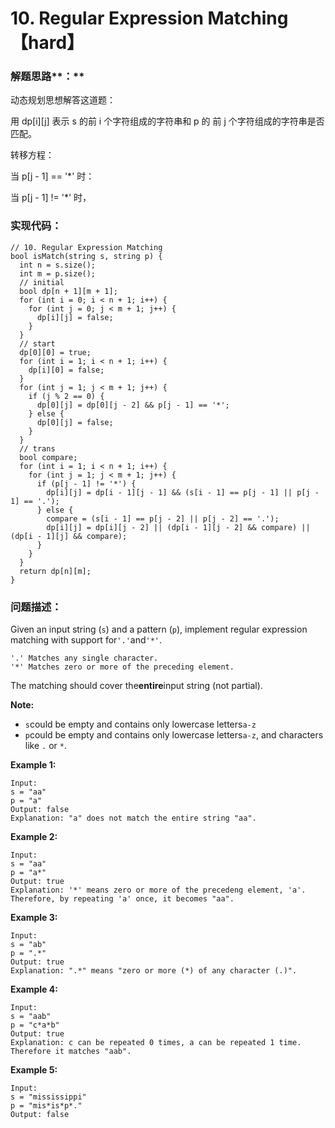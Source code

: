 # 10. Regular Expression Matching【hard】

### 解题思路**：**

动态规划思想解答这道题：

用 dp\[i\]\[j\] 表示 s 的前 i 个字符组成的字符串和 p 的 前 j 个字符组成的字符串是否匹配。

转移方程：

当 p\[j - 1\] == '\*' 时：

当 p\[j - 1\] != '\*' 时，

### 实现代码：

```
// 10. Regular Expression Matching
bool isMatch(string s, string p) {
  int n = s.size();
  int m = p.size();
  // initial
  bool dp[n + 1][m + 1];
  for (int i = 0; i < n + 1; i++) {
    for (int j = 0; j < m + 1; j++) {
      dp[i][j] = false;
    }
  }
  // start
  dp[0][0] = true;
  for (int i = 1; i < n + 1; i++) {
    dp[i][0] = false;
  }
  for (int j = 1; j < m + 1; j++) {
    if (j % 2 == 0) {
      dp[0][j] = dp[0][j - 2] && p[j - 1] == '*';
    } else {
      dp[0][j] = false;
    }
  }
  // trans
  bool compare;
  for (int i = 1; i < n + 1; i++) {
    for (int j = 1; j < m + 1; j++) {
      if (p[j - 1] != '*') {
        dp[i][j] = dp[i - 1][j - 1] && (s[i - 1] == p[j - 1] || p[j - 1] == '.');
      } else {
        compare = (s[i - 1] == p[j - 2] || p[j - 2] == '.');
        dp[i][j] = dp[i][j - 2] || (dp[i - 1][j - 2] && compare) || (dp[i - 1][j] && compare);
      }
    }
  }
  return dp[n][m];
}
```

### 问题描述：

Given an input string \(`s`\) and a pattern \(`p`\), implement regular expression matching with support for`'.'`and`'*'`.

```
'.' Matches any single character.
'*' Matches zero or more of the preceding element.
```

The matching should cover the**entire**input string \(not partial\).

**Note:**

* `s`could be empty and contains only lowercase letters`a-z`
* `p`could be empty and contains only lowercase letters`a-z`, and characters like `.` or `*`.

**Example 1:**

```
Input:
s = "aa"
p = "a"
Output: false
Explanation: "a" does not match the entire string "aa".
```

**Example 2:**

```
Input:
s = "aa"
p = "a*"
Output: true
Explanation: '*' means zero or more of the precedeng element, 'a'. Therefore, by repeating 'a' once, it becomes "aa".
```

**Example 3:**

```
Input:
s = "ab"
p = ".*"
Output: true
Explanation: ".*" means "zero or more (*) of any character (.)".
```

**Example 4:**

```
Input:
s = "aab"
p = "c*a*b"
Output: true
Explanation: c can be repeated 0 times, a can be repeated 1 time. Therefore it matches "aab".
```

**Example 5:**

```
Input:
s = "mississippi"
p = "mis*is*p*."
Output: false
```



